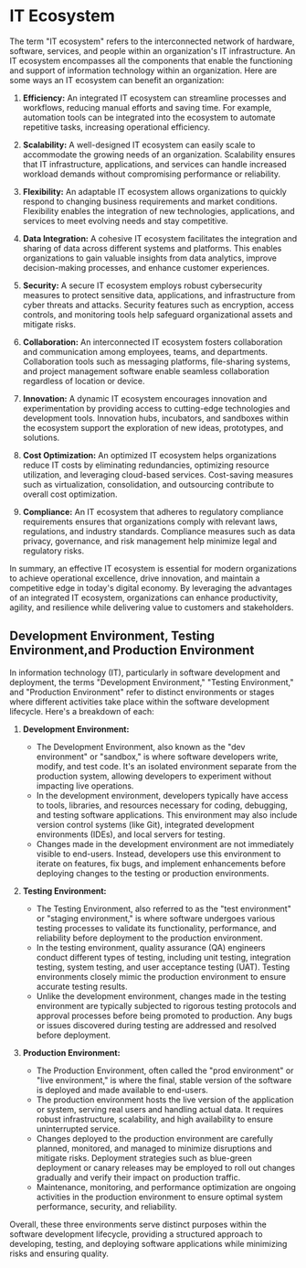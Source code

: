 # IT Ecosystem

The term "IT ecosystem" refers to the interconnected network of hardware, software, services, and people within an organization's IT infrastructure. An IT ecosystem encompasses all the components that enable the functioning and support of information technology within an organization. Here are some ways an IT ecosystem can benefit an organization:

1. **Efficiency:** An integrated IT ecosystem can streamline processes and workflows, reducing manual efforts and saving time. For example, automation tools can be integrated into the ecosystem to automate repetitive tasks, increasing operational efficiency.

2. **Scalability:** A well-designed IT ecosystem can easily scale to accommodate the growing needs of an organization. Scalability ensures that IT infrastructure, applications, and services can handle increased workload demands without compromising performance or reliability.

3. **Flexibility:** An adaptable IT ecosystem allows organizations to quickly respond to changing business requirements and market conditions. Flexibility enables the integration of new technologies, applications, and services to meet evolving needs and stay competitive.

4. **Data Integration:** A cohesive IT ecosystem facilitates the integration and sharing of data across different systems and platforms. This enables organizations to gain valuable insights from data analytics, improve decision-making processes, and enhance customer experiences.

5. **Security:** A secure IT ecosystem employs robust cybersecurity measures to protect sensitive data, applications, and infrastructure from cyber threats and attacks. Security features such as encryption, access controls, and monitoring tools help safeguard organizational assets and mitigate risks.

6. **Collaboration:** An interconnected IT ecosystem fosters collaboration and communication among employees, teams, and departments. Collaboration tools such as messaging platforms, file-sharing systems, and project management software enable seamless collaboration regardless of location or device.

7. **Innovation:** A dynamic IT ecosystem encourages innovation and experimentation by providing access to cutting-edge technologies and development tools. Innovation hubs, incubators, and sandboxes within the ecosystem support the exploration of new ideas, prototypes, and solutions.

8. **Cost Optimization:** An optimized IT ecosystem helps organizations reduce IT costs by eliminating redundancies, optimizing resource utilization, and leveraging cloud-based services. Cost-saving measures such as virtualization, consolidation, and outsourcing contribute to overall cost optimization.

9. **Compliance:** An IT ecosystem that adheres to regulatory compliance requirements ensures that organizations comply with relevant laws, regulations, and industry standards. Compliance measures such as data privacy, governance, and risk management help minimize legal and regulatory risks.

In summary, an effective IT ecosystem is essential for modern organizations to achieve operational excellence, drive innovation, and maintain a competitive edge in today's digital economy. By leveraging the advantages of an integrated IT ecosystem, organizations can enhance productivity, agility, and resilience while delivering value to customers and stakeholders.

## Development Environment, Testing Environment,and Production Environment

In information technology (IT), particularly in software development and deployment, the terms "Development Environment," "Testing Environment," and "Production Environment" refer to distinct environments or stages where different activities take place within the software development lifecycle. Here's a breakdown of each:

1. **Development Environment:**
   - The Development Environment, also known as the "dev environment" or "sandbox," is where software developers write, modify, and test code. It's an isolated environment separate from the production system, allowing developers to experiment without impacting live operations.
   - In the development environment, developers typically have access to tools, libraries, and resources necessary for coding, debugging, and testing software applications. This environment may also include version control systems (like Git), integrated development environments (IDEs), and local servers for testing.
   - Changes made in the development environment are not immediately visible to end-users. Instead, developers use this environment to iterate on features, fix bugs, and implement enhancements before deploying changes to the testing or production environments.

2. **Testing Environment:**
   - The Testing Environment, also referred to as the "test environment" or "staging environment," is where software undergoes various testing processes to validate its functionality, performance, and reliability before deployment to the production environment.
   - In the testing environment, quality assurance (QA) engineers conduct different types of testing, including unit testing, integration testing, system testing, and user acceptance testing (UAT). Testing environments closely mimic the production environment to ensure accurate testing results.
   - Unlike the development environment, changes made in the testing environment are typically subjected to rigorous testing protocols and approval processes before being promoted to production. Any bugs or issues discovered during testing are addressed and resolved before deployment.

3. **Production Environment:**
   - The Production Environment, often called the "prod environment" or "live environment," is where the final, stable version of the software is deployed and made available to end-users.
   - The production environment hosts the live version of the application or system, serving real users and handling actual data. It requires robust infrastructure, scalability, and high availability to ensure uninterrupted service.
   - Changes deployed to the production environment are carefully planned, monitored, and managed to minimize disruptions and mitigate risks. Deployment strategies such as blue-green deployment or canary releases may be employed to roll out changes gradually and verify their impact on production traffic.
   - Maintenance, monitoring, and performance optimization are ongoing activities in the production environment to ensure optimal system performance, security, and reliability.

Overall, these three environments serve distinct purposes within the software development lifecycle, providing a structured approach to developing, testing, and deploying software applications while minimizing risks and ensuring quality.
